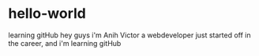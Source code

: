 # hello-world
learning gitHub
hey guys i'm Anih Victor a webdeveloper
just started off in the career,
and i'm learning gitHub
